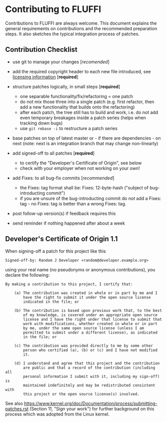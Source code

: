 <!---
Copyright 2017-2019 Siemens AG

Permission is hereby granted, free of charge, to any person obtaining a copy of this software and associated documentation files (the "Software"), to deal in the Software without restriction, including without limitation the rights to use, copy, modify, merge, publish, distribute, sublicense, and/or sell copies of the Software, and to permit persons to whom the Software is furnished to do so, subject to the following conditions:

The above copyright notice and this permission notice shall be included in all copies or substantial portions of the Software.

THE SOFTWARE IS PROVIDED "AS IS", WITHOUT WARRANTY OF ANY KIND, EXPRESS OR IMPLIED, INCLUDING BUT NOT LIMITED TO THE WARRANTIES OF MERCHANTABILITY, FITNESS FOR A PARTICULAR PURPOSE AND NONINFRINGEMENT. IN NO EVENT SHALL THE AUTHORS OR COPYRIGHT HOLDERS BE LIABLE FOR ANY CLAIM, DAMAGES OR OTHER LIABILITY, WHETHER IN AN ACTION OF CONTRACT, TORT OR OTHERWISE, ARISING FROM, OUT OF OR IN CONNECTION WITH THE SOFTWARE OR THE USE OR OTHER DEALINGS IN THE SOFTWARE.

Author(s): Abian Blome, Thomas Riedmaier
-->

Contributing to FLUFFI
=========================

Contributions to FLUFFI are always welcome. This document explains the
general requirements on contributions and the recommended preparation steps. It
also sketches the typical integration process of patches.


Contribution Checklist
----------------------

- use git to manage your changes [*recomended*]

- add the required copyright header to each new file introduced, see
  [licensing information](LICENSING.md) [**required**]

- structure patches logically, in small steps [**required**]
    - one separable functionality/fix/refactoring = one patch
    - do not mix those three into a single patch (e.g. first refactor, then
      add a new functionality that builds onto the refactoring)
    - after each patch, the tree still has to build and work, i.e. do not add
      even temporary breakages inside a patch series (helps when tracking down
      bugs)
    - use `git rebase -i` to restructure a patch series

- base patches on top of latest master or - if there are dependencies - on next
  (note: next is an integration branch that may change non-linearly)

- add signed-off to all patches [**required**]
    - to certify the "Developer's Certificate of Origin", see below
    - check with your employer when not working on your own!

- add Fixes: to all bug-fix commits [*recommended*]
    - the Fixes: tag format shall be:
        Fixes: 12-byte-hash ("subject of bug-introducting commit")
    - if you are unsure of the bug-introducting commit do *not* add a
      Fixes: tag - no Fixes: tag is better than a wrong Fixes: tag.

- post follow-up version(s) if feedback requires this

- send reminder if nothing happened after about a week


Developer's Certificate of Origin 1.1
-------------------------------------

When signing-off a patch for this project like this

    Signed-off-by: Random J Developer <random@developer.example.org>

using your real name (no pseudonyms or anonymous contributions), you declare the
following:

    By making a contribution to this project, I certify that:

        (a) The contribution was created in whole or in part by me and I
            have the right to submit it under the open source license
            indicated in the file; or

        (b) The contribution is based upon previous work that, to the best
            of my knowledge, is covered under an appropriate open source
            license and I have the right under that license to submit that
            work with modifications, whether created in whole or in part
            by me, under the same open source license (unless I am
            permitted to submit under a different license), as indicated
            in the file; or

        (c) The contribution was provided directly to me by some other
            person who certified (a), (b) or (c) and I have not modified
            it.

        (d) I understand and agree that this project and the contribution
            are public and that a record of the contribution (including all
            personal information I submit with it, including my sign-off) is
            maintained indefinitely and may be redistributed consistent with
            this project or the open source license(s) involved.

See also https://www.kernel.org/doc/Documentation/process/submitting-patches.rst
(Section 11, "Sign your work") for further background on this process which was
adopted from the Linux kernel.

